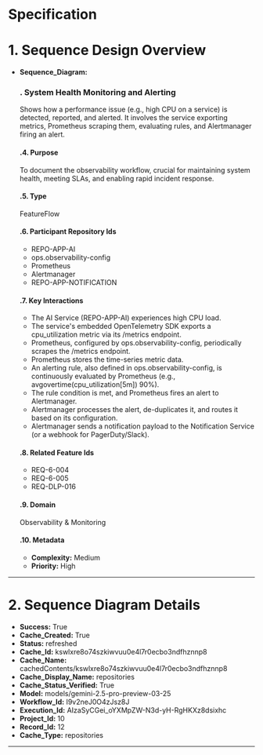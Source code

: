 # Specification

# 1. Sequence Design Overview

- **Sequence_Diagram:**
  ### . System Health Monitoring and Alerting
  Shows how a performance issue (e.g., high CPU on a service) is detected, reported, and alerted. It involves the service exporting metrics, Prometheus scraping them, evaluating rules, and Alertmanager firing an alert.

  #### .4. Purpose
  To document the observability workflow, crucial for maintaining system health, meeting SLAs, and enabling rapid incident response.

  #### .5. Type
  FeatureFlow

  #### .6. Participant Repository Ids
  
  - REPO-APP-AI
  - ops.observability-config
  - Prometheus
  - Alertmanager
  - REPO-APP-NOTIFICATION
  
  #### .7. Key Interactions
  
  - The AI Service (REPO-APP-AI) experiences high CPU load.
  - The service's embedded OpenTelemetry SDK exports a cpu_utilization metric via its /metrics endpoint.
  - Prometheus, configured by ops.observability-config, periodically scrapes the /metrics endpoint.
  - Prometheus stores the time-series metric data.
  - An alerting rule, also defined in ops.observability-config, is continuously evaluated by Prometheus (e.g., avgovertime(cpu_utilization[5m])  90%).
  - The rule condition is met, and Prometheus fires an alert to Alertmanager.
  - Alertmanager processes the alert, de-duplicates it, and routes it based on its configuration.
  - Alertmanager sends a notification payload to the Notification Service (or a webhook for PagerDuty/Slack).
  
  #### .8. Related Feature Ids
  
  - REQ-6-004
  - REQ-6-005
  - REQ-DLP-016
  
  #### .9. Domain
  Observability & Monitoring

  #### .10. Metadata
  
  - **Complexity:** Medium
  - **Priority:** High
  


---

# 2. Sequence Diagram Details

- **Success:** True
- **Cache_Created:** True
- **Status:** refreshed
- **Cache_Id:** kswlxre8o74szkiwvuu0e4l7r0ecbo3ndfhznnp8
- **Cache_Name:** cachedContents/kswlxre8o74szkiwvuu0e4l7r0ecbo3ndfhznnp8
- **Cache_Display_Name:** repositories
- **Cache_Status_Verified:** True
- **Model:** models/gemini-2.5-pro-preview-03-25
- **Workflow_Id:** I9v2neJ0O4zJsz8J
- **Execution_Id:** AIzaSyCGei_oYXMpZW-N3d-yH-RgHKXz8dsixhc
- **Project_Id:** 10
- **Record_Id:** 12
- **Cache_Type:** repositories


---

